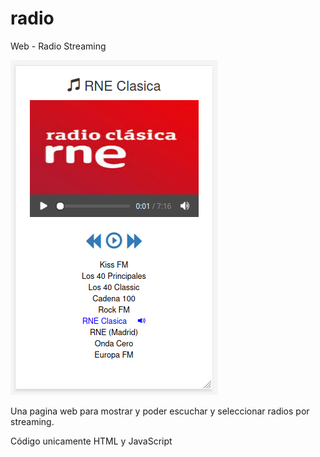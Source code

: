 # radio
Web - Radio Streaming

![captura de pantalla movil](https://github.com/luisgulo/radio/blob/master/radio-streaming_web.png)

Una pagina web para mostrar y poder escuchar y seleccionar radios por streaming.

Código unicamente HTML y JavaScript

